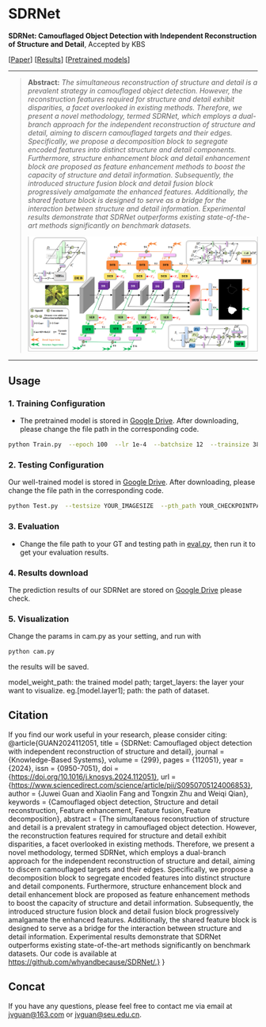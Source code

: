 # SDRNet
**SDRNet: Camouflaged Object Detection with Independent Reconstruction of Structure and Detail**, Accepted by KBS

[[Paper](https://www.sciencedirect.com/science/article/pii/S0950705124006853)] [[Results](https://drive.google.com/drive/folders/12g212wCauNINQOwAeEchJAULT9grh-rg?usp=sharing)] 
[[Pretrained models](https://drive.google.com/drive/folders/12g212wCauNINQOwAeEchJAULT9grh-rg?usp=sharing)]

---
> **Abstract:** *The simultaneous reconstruction of structure and detail is a prevalent strategy in camouflaged object detection. However, the reconstruction features required for structure and detail exhibit disparities, a facet overlooked in existing methods. Therefore, we present a novel methodology, termed SDRNet, which employs a dual-branch approach for the independent reconstruction of structure and detail, aiming to discern camouflaged targets and their edges. Specifically, we propose a decomposition block to segregate encoded features into distinct structure and detail components. Furthermore, structure enhancement block and detail enhancement block are proposed as feature enhancement methods to boost the capacity of structure and detail information. Subsequently, the introduced structure fusion block and detail fusion block progressively amalgamate the enhanced features. Additionally, the shared feature block is designed to serve as a bridge for the interaction between structure and detail information. Experimental results demonstrate that SDRNet outperforms existing state-of-the-art methods significantly on benchmark datasets.*
>
> <p align="center">
> <img width="800" src="fr.png">
> </p>
---

## Usage

### 1. Training Configuration

- The pretrained model is stored in [Google Drive](https://drive.google.com/drive/folders/12g212wCauNINQOwAeEchJAULT9grh-rg?usp=sharing). After downloading, please change the file path in the corresponding code.
```bash
python Train.py  --epoch 100  --lr 1e-4  --batchsize 12  --trainsize 384  --train_root YOUR_TRAININGSETPATH  --val_root  YOUR_VALIDATIONSETPATH  --save_path YOUR_CHECKPOINTPATH
```

### 2. Testing Configuration

Our well-trained model is stored in [Google Drive](https://drive.google.com/drive/folders/12g212wCauNINQOwAeEchJAULT9grh-rg?usp=sharing). After downloading, please change the file path in the corresponding code.
```bash
python Test.py  --testsize YOUR_IMAGESIZE  --pth_path YOUR_CHECKPOINTPATH 
```

### 3. Evaluation

- Change the file path to your GT and testing path in [eval.py](https://github.com/whyandbecause/SDRNet/edit/main/evaltools/eval.py), then run it to get your evaluation results.

### 4. Results download

The prediction results of our SDRNet are stored on [Google Drive](https://drive.google.com/drive/folders/12g212wCauNINQOwAeEchJAULT9grh-rg?usp=sharing) please check.

### 5. Visualization
Change the params in cam.py as your setting, and run with
```bash
python cam.py  
```
the results will be saved.

model_weight_path: the trained model path;
target_layers: the layer your want to visualize. eg.[model.layer1];
path: the path of dataset.

## Citation
If you find our work useful in your research, please consider citing:
@article{GUAN2024112051,
title = {SDRNet: Camouflaged object detection with independent reconstruction of structure and detail},
journal = {Knowledge-Based Systems},
volume = {299},
pages = {112051},
year = {2024},
issn = {0950-7051},
doi = {https://doi.org/10.1016/j.knosys.2024.112051},
url = {https://www.sciencedirect.com/science/article/pii/S0950705124006853},
author = {Juwei Guan and Xiaolin Fang and Tongxin Zhu and Weiqi Qian},
keywords = {Camouflaged object detection, Structure and detail reconstruction, Feature enhancement, Feature fusion, Feature decomposition},
abstract = {The simultaneous reconstruction of structure and detail is a prevalent strategy in camouflaged object detection. However, the reconstruction features required for structure and detail exhibit disparities, a facet overlooked in existing methods. Therefore, we present a novel methodology, termed SDRNet, which employs a dual-branch approach for the independent reconstruction of structure and detail, aiming to discern camouflaged targets and their edges. Specifically, we propose a decomposition block to segregate encoded features into distinct structure and detail components. Furthermore, structure enhancement block and detail enhancement block are proposed as feature enhancement methods to boost the capacity of structure and detail information. Subsequently, the introduced structure fusion block and detail fusion block progressively amalgamate the enhanced features. Additionally, the shared feature block is designed to serve as a bridge for the interaction between structure and detail information. Experimental results demonstrate that SDRNet outperforms existing state-of-the-art methods significantly on benchmark datasets. Our code is available at https://github.com/whyandbecause/SDRNet/.}
}

## Concat
If you have any questions, please feel free to contact me via email at jvguan@163.com or jvguan@seu.edu.cn.

